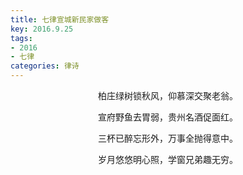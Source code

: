 ```yaml
---
title: 七律宣城新民家做客
key: 2016.9.25
tags: 
- 2016
- 七律
categories: 律诗
---
```


<p align="center">柏庄绿树锁秋风，仰慕深交聚老翁。
</p>
<p align="center">宣府野鱼去胃弱，贵州名酒促面红。
</p>
<p align="center">三杯已醉忘形外，万事全抛得意中。
</p>
<p align="center">岁月悠悠明心照，学窗兄弟趣无穷。
</p>
